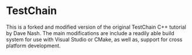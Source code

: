 # TestChain
This is a forked and modified version of the original TestChain C++ tutorial by Dave Nash.  The main modifications are include a readily able build system for use with Visual Studio or CMake, as well as, support for cross platform development.
